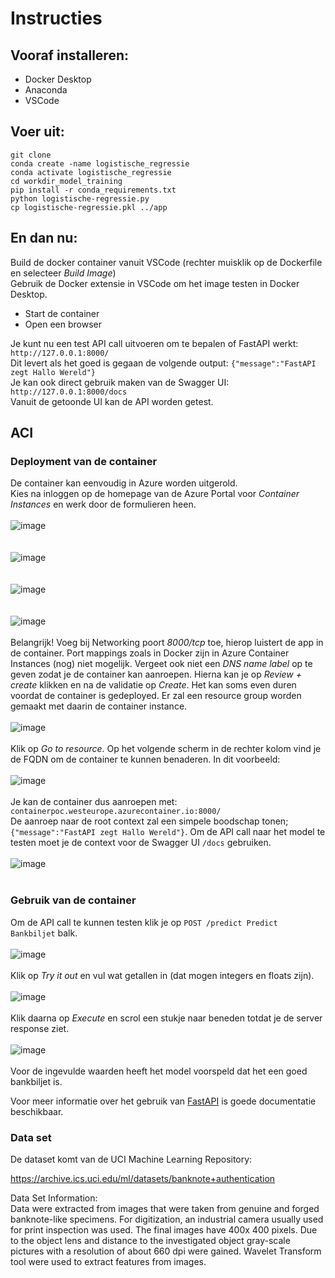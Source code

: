 # Instructies
## Vooraf installeren:
- Docker Desktop
- Anaconda
- VSCode

## Voer uit:
```
git clone 
conda create -name logistische_regressie
conda activate logistische_regressie
cd workdir_model_training
pip install -r conda_requirements.txt
python logistische-regressie.py
cp logistische-regressie.pkl ../app
```

## En dan nu:
Build de docker container vanuit VSCode (rechter muisklik op de Dockerfile en selecteer *Build Image*)<br>
Gebruik de Docker extensie in VSCode om het image testen in Docker Desktop.
- Start de container
- Open een browser

Je kunt nu een test API call uitvoeren om te bepalen of FastAPI werkt: `http://127.0.0.1:8000/`<br>
Dit levert als het goed is gegaan de volgende output: ```{"message":"FastAPI zegt Hallo Wereld"}```<br>
Je kan ook direct gebruik maken van de Swagger UI: `http://127.0.0.1:8000/docs`<br>
Vanuit de getoonde UI kan de API worden getest.

## ACI
### Deployment van de container
De container kan eenvoudig in Azure worden uitgerold.<br>
Kies na inloggen op de homepage van de Azure Portal voor *Container Instances* en werk door de formulieren heen.<br><br>
![image](https://user-images.githubusercontent.com/57792298/178724259-95822596-65dd-4107-9498-d07c2c46da26.png)<br><br><br>
![image](https://user-images.githubusercontent.com/57792298/178724437-893c810b-0a1c-4d15-8508-8b815f6681f6.png)<br><br><br>
![image](https://user-images.githubusercontent.com/57792298/178724937-980237a4-4fc9-43c3-8af1-7ff265ff99d0.png)<br><br><br>
![image](https://user-images.githubusercontent.com/57792298/178725083-46d3cfb7-5e8a-4789-8e3b-24143d993a33.png)<br><br>
Belangrijk! Voeg bij Networking poort *8000/tcp* toe, hierop luistert de app in de container. Port mappings zoals in Docker zijn in Azure Container Instances (nog) niet mogelijk. Vergeet ook niet een *DNS name label* op te geven zodat je de container kan aanroepen. Hierna kan je op *Review + create* klikken en na de validatie op *Create*. Het kan soms even duren voordat de container is gedeployed. Er zal een resource group worden gemaakt met daarin de container instance.<br><br>
![image](https://user-images.githubusercontent.com/57792298/178725661-f0133755-de4f-4228-a383-7a5d8f21bc28.png)<br><br>
Klik op *Go to resource*. Op het volgende scherm in de rechter kolom vind je de FQDN om de container te kunnen benaderen. In dit voorbeeld:<br><br>
![image](https://user-images.githubusercontent.com/57792298/178725927-991438a9-f87b-45cc-86da-dd881635638f.png)<br><br>
Je kan de container dus aanroepen met: `containerpoc.westeurope.azurecontainer.io:8000/`<br>
De aanroep naar de root context zal een simpele boodschap tonen; ```{"message":"FastAPI zegt Hallo Wereld"}```. Om de API call naar het model te testen moet je de context voor de Swagger UI ```/docs``` gebruiken.<br><br>
![image](https://user-images.githubusercontent.com/57792298/178722957-3232853e-1889-4d1a-8180-adfa48c324be.png)<br><br>

### Gebruik van de container
Om de API call te kunnen testen klik je op ```POST /predict Predict Bankbiljet``` balk.<br><br>
![image](https://user-images.githubusercontent.com/57792298/178727346-20b3326b-e23f-4e2a-a47e-2f9b221102b1.png)<br><br>
Klik op *Try it out* en vul wat getallen in (dat mogen integers en floats zijn).<br><br>
![image](https://user-images.githubusercontent.com/57792298/178727631-9d2197d4-38f6-4f8c-9e35-dab46781b736.png)<br><br>
Klik daarna op *Execute* en scrol een stukje naar beneden totdat je de server response ziet.<br><br>
![image](https://user-images.githubusercontent.com/57792298/178727910-00db5d50-ebb8-4ad5-b48f-1b70ae07332f.png)<br><br>
Voor de ingevulde waarden heeft het model voorspeld dat het een goed bankbiljet is.

Voor meer informatie over het gebruik van [FastAPI](https://fastapi.tiangolo.com/ "FastAPI documentatie") is goede documentatie beschikbaar.

### Data set
De dataset komt van de UCI Machine Learning Repository:

https://archive.ics.uci.edu/ml/datasets/banknote+authentication

Data Set Information:<br>
Data were extracted from images that were taken from genuine and forged banknote-like specimens. For digitization, an industrial camera usually used for print inspection was used. The final images have 400x 400 pixels. Due to the object lens and distance to the investigated object gray-scale pictures with a resolution of about 660 dpi were gained. Wavelet Transform tool were used to extract features from images.
